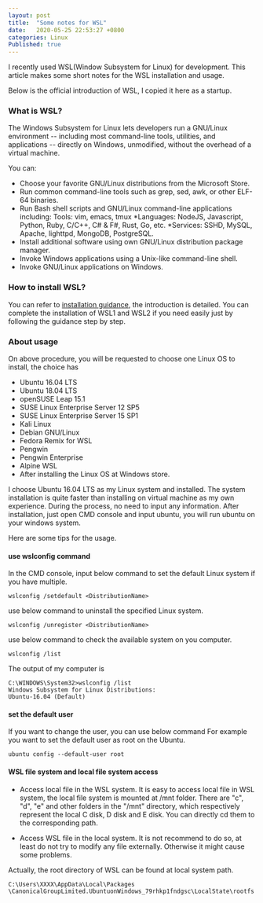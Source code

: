 ```yaml
---
layout: post
title:  "Some notes for WSL"
date:   2020-05-25 22:53:27 +0800
categories: Linux
Published: true
---
```

I recently used WSL(Window Subsystem for Linux) for development. This article makes some short notes for the WSL installation and usage. 

Below is the official introduction of WSL, I copied it here as a startup.

### What is WSL?
The Windows Subsystem for Linux lets developers run a GNU/Linux environment -- including most command-line tools, utilities, and applications -- directly on Windows, unmodified, without the overhead of a virtual machine.

You can:

+ Choose your favorite GNU/Linux distributions from the Microsoft Store.
+ Run common command-line tools such as grep, sed, awk, or other ELF-64 binaries.
+ Run Bash shell scripts and GNU/Linux command-line applications including:
Tools: vim, emacs, tmux *Languages: NodeJS, Javascript, Python, Ruby, C/C++, C# & F#, Rust, Go, etc. *Services: SSHD, MySQL, Apache, lighttpd, MongoDB, PostgreSQL.
+ Install additional software using own GNU/Linux distribution package manager.
+ Invoke Windows applications using a Unix-like command-line shell.
+ Invoke GNU/Linux applications on Windows.

### How to install WSL?
You can refer to [installation guidance](https://docs.microsoft.com/en-us/windows/wsl/install-win10), the introduction is detailed. You can complete the installation of WSL1 and WSL2 if you need easily just by following the guidance step by step. 

### About usage
On above procedure, you will be requested to choose one Linux OS to install, the choice has 
+ Ubuntu 16.04 LTS
+ Ubuntu 18.04 LTS
+ openSUSE Leap 15.1
+ SUSE Linux Enterprise Server 12 SP5
+ SUSE Linux Enterprise Server 15 SP1
+ Kali Linux
+ Debian GNU/Linux
+ Fedora Remix for WSL
+ Pengwin
+ Pengwin Enterprise
+ Alpine WSL
+ After installing the Linux OS at Windows store.

I choose Ubuntu 16.04 LTS as my Linux system and installed. The system installation is quite faster than installing on virtual machine as my  own experience. During the process, no need to input any information. 
After installation, just open CMD console and input ubuntu, you will run ubuntu on your windows system. 

Here are some tips for the usage.

#### use wslconfig command
In the CMD console, input below command to set the default Linux system if you have multiple.
```
wslconfig /setdefault <DistributionName>
```
use below command to uninstall the specified Linux system.
```
wslconfig /unregister <DistributionName>
```
use below command to check the available system on you computer.
```
wslconfig /list
```
The output of my computer is  
```
C:\WINDOWS\System32>wslconfig /list
Windows Subsystem for Linux Distributions:
Ubuntu-16.04 (Default)
```

#### set the default user
If you want to change the user, you can use below command 
For example you want to set the default user as root on the Ubuntu.
```
ubuntu config --default-user root
```

#### WSL file system and local file system access
+ Access local file in the WSL system. 
It is easy to access local file in WSL system, the local file system is mounted at /mnt folder. There are "c", "d", "e" and other folders in the "/mnt" directory, which respectively represent the local C disk, D disk and E disk. You can directly cd them to the corresponding path.

+ Access WSL file in the local system. 
It is not recommend to do so, at least do not try to modify any file externally. Otherwise it might cause some problems.

Actually, the root directory of WSL can be found at local system path.
```
C:\Users\XXXX\AppData\Local\Packages
\CanonicalGroupLimited.UbuntuonWindows_79rhkp1fndgsc\LocalState\rootfs
```

